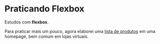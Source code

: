 # Praticando Flexbox

Estudos com **flexbox**.

Para praticar mais um pouco, agora elaborei uma [lista de produtos](http://www.joaorigotti.com/labs/flexbox-lista-de-produtos/) em uma homepage, bem comum em lojas virtuais.
